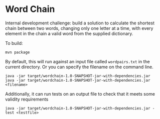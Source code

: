 Word Chain
==========

Internal development challenge: build a solution to calculate the shortest chain between two words, changing only 
one letter at a time, with every element in the chain a valid word from the supplied dictionary.

To build:
```
mvn package
```

By default, this will run against an input file called `wordpairs.txt` in the current directory. Or you
can specify the filename on the command line.

```
java -jar target/wordchain-1.0-SNAPSHOT-jar-with-dependencies.jar
java -jar target/wordchain-1.0-SNAPSHOT-jar-with-dependencies.jar <filename>
```

Additionally, it can run tests on an output file to check that it meets some validity requirements

```
java -jar target/wordchain-1.0-SNAPSHOT-jar-with-dependencies.jar -test <testfile>
```

